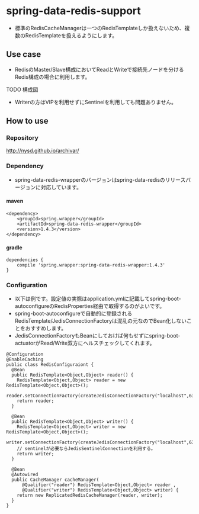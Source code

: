 # spring-data-redis-support

 * 標準のRedisCacheManagerは一つのRedisTemplateしか扱えないため、複数のRedisTemplateを扱えるようにします。

## Use case

* RedisのMaster/Slave構成においてReadとWriteで接続先ノードを分けるRedis構成の場合に利用します。

 TODO 構成図
 
* Writerの方はVIPを利用せずにSentinelを利用しても問題ありません。

## How to use

### Repository

http://nysd.github.io/archivar/

### Dependency 

* spring-data-redis-wrapperのバージョンはspring-data-redisのリリースバージョンに対応しています。

#### maven

```
<dependency>
	<groupId>spring.wrapper</groupId>
	<artifactId>spring-data-redis-wrapper</groupId>
	<version>1.4.3</version>
</dependency>
```

#### gradle

```
dependencies {
    compile 'spring.wrapper:spring-data-redis-wrapper:1.4.3'
}
```

### Configuration

* 以下は例です。設定値の実際はapplication.ymlに記載してspring-boot-autoconfigureのRedisProperties経由で取得するのがよいです。
* spring-boot-autoconfigureで自動的に登録されるRedisTemplate/JedisConnectionFactoryは混乱の元なのでBean化しないことをおすすめします。
* JedisConnectionFactoryもBeanにしておけば何もせずにspring-boot-actuatorがRead/Write双方にヘルスチェックしてくれます。

```
@Configuration
@EnableCaching
public class RedisConfiguraiont {
  @Bean
  public RedisTemplate<Object,Object> reader() {
    RedisTemplate<Object,Object> reader = new RedisTemplate<Object,Object>();  
    reader.setConnectionFactory(createJedisConnectionFactory("localhost",6380));
    return reader;
  }
  
  @Bean
  public RedisTemplate<Object,Object> writer() {
    RedisTemplate<Object,Object> writer = new RedisTemplate<Object,Object>();  
    writer.setConnectionFactory(createJedisConnectionFactory("localhost",6379));
    // sentinelが必要ならJedisSentinelConnectionを利用する。
    return writer;
  }
  
  @Bean
  @Autowired
  public CacheManager cacheManager(
  	  @Qualifier("reader") RedisTemplate<Object,Object> reader ,
      @Qualifier("writer") RedisTemplate<Object,Object> writer) {   
    return new ReplicatedRedisCacheManager(reader, writer);
  }
}
```

